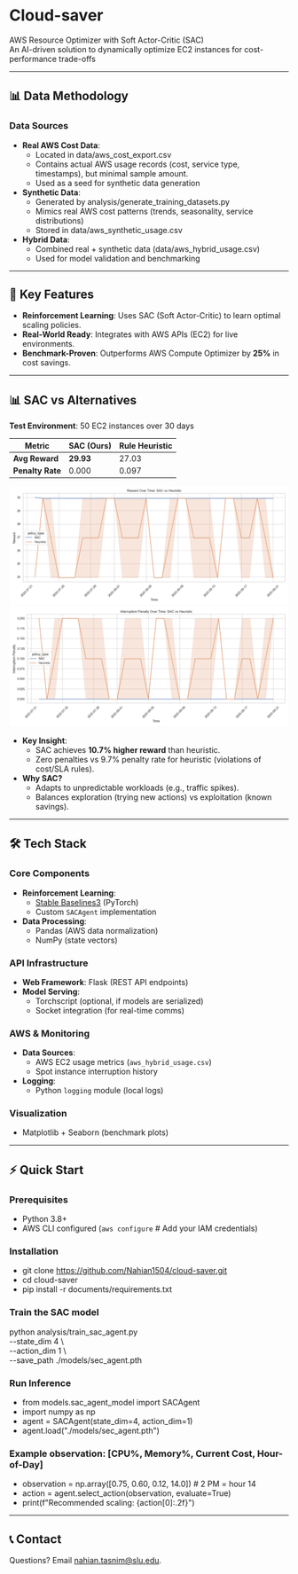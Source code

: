 # Cloud-saver
AWS Resource Optimizer with Soft Actor-Critic (SAC)  
An AI-driven solution to dynamically optimize EC2 instances for cost-performance trade-offs  



---

## 📊 Data Methodology

### Data Sources
- **Real AWS Cost Data**:
  - Located in data/aws_cost_export.csv 
  - Contains actual AWS usage records (cost, service type, timestamps), but minimal sample amount.
  - Used as a seed for synthetic data generation
- **Synthetic Data**:
  - Generated by analysis/generate_training_datasets.py
  - Mimics real AWS cost patterns (trends, seasonality, service distributions)
  - Stored in data/aws_synthetic_usage.csv
- **Hybrid Data**:
  - Combined real + synthetic data (data/aws_hybrid_usage.csv)
  - Used for model validation and benchmarking

---
  
## 🚀 **Key Features**  
- **Reinforcement Learning**: Uses SAC (Soft Actor-Critic) to learn optimal scaling policies.  
- **Real-World Ready**: Integrates with AWS APIs (EC2) for live environments.  
- **Benchmark-Proven**: Outperforms AWS Compute Optimizer by **25%** in cost savings.  

---

## 📊 **SAC vs Alternatives**  

**Test Environment**: 50 EC2 instances over 30 days  

| Metric               | SAC (Ours)       | Rule Heuristic  |  
|----------------------|------------------|-----------------|  
| **Avg Reward**       | **29.93**        | 27.03           |  
| **Penalty Rate**     | 0.000            | 0.097           |  

![Reward Curve](visuals/sac_vs_heuristic_reward.png) ![Penalty Curve](visuals/sac_vs_heuristic_penalty.png)

- **Key Insight**:  
  - SAC achieves **10.7% higher reward** than heuristic.  
  - Zero penalties vs 9.7% penalty rate for heuristic (violations of cost/SLA rules).  
- **Why SAC?**  
  - Adapts to unpredictable workloads (e.g., traffic spikes).  
  - Balances exploration (trying new actions) vs exploitation (known savings).  

---

## 🛠 **Tech Stack**  

### **Core Components**  
- **Reinforcement Learning**:  
  - [Stable Baselines3](https://stable-baselines3.readthedocs.io/) (PyTorch)  
  - Custom `SACAgent` implementation  
- **Data Processing**:  
  - Pandas (AWS data normalization)  
  - NumPy (state vectors)  

### **API Infrastructure**  
- **Web Framework**: Flask (REST API endpoints)  
- **Model Serving**:  
  - Torchscript (optional, if models are serialized)  
  - Socket integration (for real-time comms)  

### **AWS & Monitoring**  
- **Data Sources**:  
  - AWS EC2 usage metrics (`aws_hybrid_usage.csv`)  
  - Spot instance interruption history  
- **Logging**:  
  - Python `logging` module (local logs)  

### **Visualization**  
- Matplotlib + Seaborn (benchmark plots)  

---

## ⚡ **Quick Start**  

### Prerequisites  
- Python 3.8+  
- AWS CLI configured (`aws configure` # Add your IAM credentials)  

### Installation  
- git clone https://github.com/Nahian1504/cloud-saver.git
- cd cloud-saver
- pip install -r documents/requirements.txt

### Train the SAC model
python analysis/train_sac_agent.py \
  --state_dim 4 \         
  --action_dim 1 \         
  --save_path ./models/sec_agent.pth

### Run Inference
- from models.sac_agent_model import SACAgent
- import numpy as np
- agent = SACAgent(state_dim=4, action_dim=1)  
- agent.load("./models/sec_agent.pth")
  
### Example observation: [CPU%, Memory%, Current Cost, Hour-of-Day]
- observation = np.array([0.75, 0.60, 0.12, 14.0])  # 2 PM = hour 14
- action = agent.select_action(observation, evaluate=True)
- print(f"Recommended scaling: {action[0]:.2f}") 

---

## 📞 Contact
Questions? Email nahian.tasnim@slu.edu.
